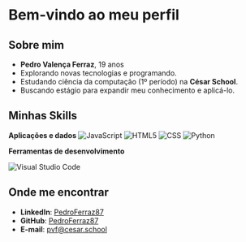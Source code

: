 # Bem-vindo ao meu perfil

## Sobre mim
- **Pedro Valença Ferraz**, 19 anos
- Explorando novas tecnologias e programando.
- Estudando ciência da computação (1º período) na **César School**.
- Buscando estágio para expandir meu conhecimento e aplicá-lo.

## Minhas Skills

**Aplicações e dados**
![JavaScript](https://img.shields.io/badge/-JavaScript-333333?style=flat&logo=javascript)
![HTML5](https://img.shields.io/badge/-HTML5-333333?style=flat&logo=HTML5)
![CSS](https://img.shields.io/badge/-CSS-333333?style=flat&logo=CSS3&logoColor=1572B6)
![Python](https://img.shields.io/badge/-Python-333333?style=flat&logo=Python)

**Ferramentas de desenvolvimento**

![Visual Studio Code](https://img.shields.io/badge/-Visual%20Studio%20Code-333333?style=flat&logo=visual-studio-code&logoColor=007ACC)

## Onde me encontrar

- **LinkedIn**: [PedroFerraz87](https://www.linkedin.com/in/pedro-valen%C3%A7a-ferraz/)
- **GitHub**: [PedroFerraz87](https://github.com/PedroFerraz87)
- **E-mail**: pvf@cesar.school
